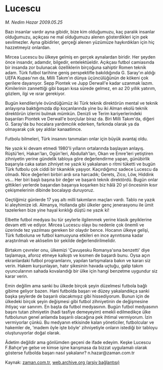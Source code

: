 # Lucescu

*M. Nedim Hazar 2009.05.25*

<tr><td class="metin" colspan="2" style="padding-top: 20px; padding-left: 5px; padding-right: 10px;">Bazı insanlar vardır ayna gibidir, bize kim olduğumuzu, kaç paralık insanlar olduğumuzu, açıkçası ne mal olduğumuzu alenen gösterdikleri için pek sevilmezler. Ayna gibidirler, gerçeği alenen yüzümüze haykırdıkları için hiç hazzetmeyiz onlardan.</td></tr><tr><td class="metin" colspan="2" style="padding-top: 20px; padding-left: 5px; padding-right: 10px;"><p>Mircea Lucescu bu ülkeye gelmiş en gerçek aynalardan biridir. Her şeyden önce insandır, adamdır, bilgedir, entelektüeldir. Açıkçası futbol camiasında bir insanda zor bulunacak özelliklerin birçoğuna sahiptir Romen teknik adam. Türk futbol tarihine geniş perspektifle bakıldığında G. Saray'ın aldığı UEFA Kupası'nın da, Milli Takım'ın dünya üçüncülüğünün de kökeni çok gerilere dayanıyor. Sepp Piontek ve Jupp Derwall'e kadar uzanmak lazım. Kimilerinin zannettiği gibi başarı kısa sürede gelmez, en az 20 yıllık yatırım, gözlem, ilgi ve ısrar gerekiyor.
<p>Bugün kendileriyle övündüğümüz iki Türk teknik direktörün mental ve teknik anlayışına baktığımızda dip koçanlarında yine bu iki Alman ekolü teknik direktörün izlerini bulmak mümkün. Denizli ve Terim kariyerlerindeki başarıları Piontek ve Derwall'e borçlular biraz da. Biri Milli Takım'da, diğeri G. Saray'da bu hocalara yardımcılık ederken, farkında olarak ya da olmayarak çok şey aldılar kanaatimce.
<p>Futbolu bilmeleri, Türk insanını tanımaları onlar için büyük avantaj oldu.
<p>Ne yazık ki devam etmedi 1980'li yılların ortalarında başlayan anlayış. Rüştü'leri, Hakan'ları, Ogün'leri, Abdullah'ları, Okan ve Emre'leri yetiştiren zihniyetin yerine gündelik tabloya göre değerlendirme yapan, günübirlik başarıyla caka satan zihniyet ne yazık ki yakalanan o ritmi tüketti ve bugün Türk futbolu çok ciddi bir tıkanıklık yaşıyor. Kaçırdığımız sadece Lucescu da olmadı. Nice değerleri birbiri ardı sıra harcadık; Gerets, Zico, Löw, Hiddink vs... Her biri başlı başına bir değer ve başarılı teknik direktördü. Bugün onlar gittikleri yerlerde başarıdan başarıya koşarken biz hâlâ 20 yıl öncesinin kısır çekişmelerinin dibinde bocalayıp duruyoruz.
<p>Geçtiğimiz günlerde 17 yaş altı milli takımların maçları vardı. Tablo ne yazık ki aleyhimize idi. Almanya, Hollanda gibi ülkeler genç jenerasyonu ile ümit tazelerken bize yine hayal kırıklığı düştü ne yazık ki!
<p>Elbette futbol medyası bu tür şeylerle ilgilenmek yerine klasik geyiklerine devam etti ve ediyor. Mircea Lucescu olayı bu nedenle çok önemli ve üzerinde tez yazılması gereken bir olaydır bence. Hocanın ülkeye gelişi, Türk futboluna ve futbol kamuoyuna etkileri en ince ayrıntısına kadar araştırılmalı ve aklıselim bir şekilde değerlendirilmelidir.
<p>Birtakım çevreler onu, ülkemizi 'Çavuşesku Romanya'sına benzetti' diye taşlamaya, aforoz etmeye kalkıştı ve kısmen de başardı bunu. Oysa açın ekranlardaki futbol programlarını, yapılan tartışmalara bakın ve kararı siz verin. Hakem kurşunlayan, hatır şikesinin havada uçtuğu, galip takım oyuncularının sahada kovalandığı bir ülke için hangi benzetme uygundur siz karar verin.
<p>Emin değilim ama sanki bu ülkede birçok şeyin düzelmesi futbola bağlı gibime geliyor bazen. Hani futbolda başarı ve düzey yakalandıkça sanki başka şeylerde de başarılı olacakmışız gibi hissediyorum. Bunun için de ülkedeki birçok şeyin değişmesi gibi futbol zihniyetinin de değişmesine ihtiyaç var sanırım. En başta da futbol medyasının. Bugün futbol medyasının başını tutan zihniyetin (hadi tasfiye demeyeyim) emekli edilmedikçe ülke futbolunun genel anlamda başarılı olacağına pek ihtimal vermiyorum. İzin vermiyorlar çünkü. Bu medyanın etkisinde kalan yöneticiler, futbolcular ve hakemler de, 'madem öyle işte böyle' zihniyetiyle onların istediği bir tabloyu oluşturuyorlar doğal olarak.
<p>Âdetim değildir ama gönlümden geçeni de ifade edeyim. Keşke Lucescu F.Bahçe'ye gelse ve kimse işine karışmasa da bizzat uygulamalı olarak gösterse futbolda başarı nasıl yakalanır? n.hazar@zaman.com.tr<br/></p></p></p></p></p></p></p></p></p></td></tr>

Kaynak: [zaman.com.tr](http://zaman.com.tr/yazar.do?yazino=851314), [web.archive.org (arşiv bağlantısı)](http://web.archive.org/web/20090603084535/http://www.zaman.com.tr:80/yazar.do?yazino=851314)
